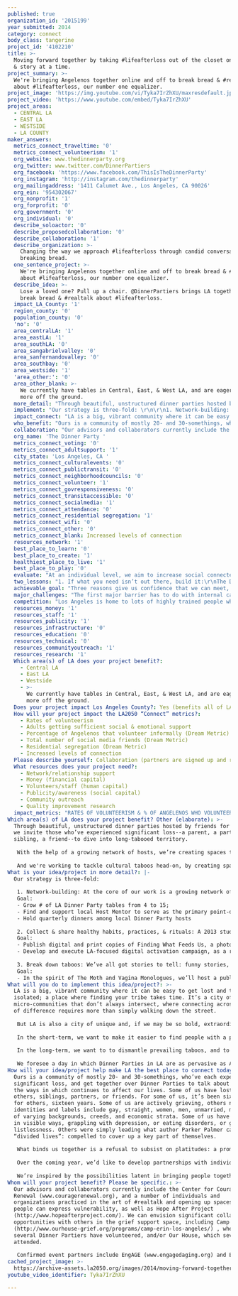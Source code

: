 ```yaml
---
published: true
organization_id: '2015199'
year_submitted: 2014
category: connect
body_class: tangerine
project_id: '4102210'
title: >-
  Moving forward together by taking #lifeafterloss out of the closet one dinner
  & story at a time.
project_summary: >-
  We're bringing Angelenos together online and off to break bread & #realtalk
  about #lifeafterloss, our number one equalizer. 
project_image: 'https://img.youtube.com/vi/Tyka7IrZhXU/maxresdefault.jpg'
project_video: 'https://www.youtube.com/embed/Tyka7IrZhXU'
project_areas:
  - CENTRAL LA
  - EAST LA
  - WESTSIDE
  - LA COUNTY
maker_answers:
  metrics_connect_traveltime: '0'
  metrics_connect_volunteerism: '1'
  org_website: www.thedinnerparty.org
  org_twitter: www.twitter.com/DinnerPartiers
  org_facebook: 'https://www.facebook.com/ThisIsTheDinnerParty'
  org_instagram: 'http://instagram.com/thedinnerparty'
  org_mailingaddress: '1411 Calumet Ave., Los Angeles, CA 90026'
  org_ein: '954302067'
  org_nonprofit: '1'
  org_forprofit: '0'
  org_government: '0'
  org_individual: '0'
  describe_soloactor: '0'
  describe_proposedcollaboration: '0'
  describe_collaboration: '1'
  describe_organization: >-
    Changing the way we approach #lifeafterloss through candid conversation and
    breaking bread. 
  one_sentence_project: >-
    We're bringing Angelenos together online and off to break bread & #realtalk
    about #lifeafterloss, our number one equalizer. 
  describe_idea: >-
    Lose a loved one? Pull up a chair. @DinnerPartiers brings LA together to
    break bread & #realtalk about #lifeafterloss. 
  impact_LA_County: '1'
  region_county: '0'
  population_county: '0'
  'no': '0'
  area_centralLA: '1'
  area_eastLA: '1'
  area_southLA: '0'
  area_sangabrielvalley: '0'
  area_sanfernandovalley: '0'
  area_southbay: '0'
  area_westside: '1'
  'area_other:': '0'
  area_other_blank: >-
    We currently have tables in Central, East, & West LA, and are eager to get
    more off the ground. 
  more_detail: "Through beautiful, unstructured dinner parties hosted by friends for friends, we invite those who’ve experienced significant loss--a parent, a partner, a sibling, a friend--to dive into long-tabooed territory. \r\n\r\nWith the help of a growing network of hosts, we’re creating spaces that are warm, inviting & conducive to sharing the part of ourselves we otherwise keep hidden. Rather than treat loss as a conversation-killer, we’re using it to inspire our most profound conversations & deepest relationships. \r\n\r\nAnd we're working to tackle cultural taboos head-on, by creating spaces & tools through which those who've yet to experience this level of loss can gain insights about how to be better friends to those who have. "
  implement: "Our strategy is three-fold: \r\n\r\n1. Network-building: At the core of our work is a growing network of Dinner Party tables, each powered by 1-2 hosts, who are in turn supported by a combination of training retreats, open-source toolkits, and on-going coaching.  \r\nGoal: \r\n- Grow # of LA Dinner Party tables from 4 to 15; \r\n- Find and support local Host Mentor to serve as the primary point-of-contact for local hosts, and an LA City Coordinator, responsible for matching participants & hosts; \r\n- Hold quarterly dinners among local Dinner Party hosts   \r\n\r\n2. Collect & share healthy habits, practices, & rituals: A 2013 study by researchers at the Harvard Business School revealed that people who had found a way to move forward had discovered and embraced what they called, \"personal rituals.\" We are working to surface and share the practices and resources that emerge around our tables, in order to capture stories and tools to inspire self-care.\r\nGoal: \r\n- Publish digital and print copies of Finding What Feeds Us, a photo journal featuring recorded stories & rituals shared by wide range of Dinner Partiers, currently in process;\r\n- Develop and execute LA-focused digital activation campaign, as a reminder to live boldly each and every day. \r\n\r\n3. Break down taboos: We’ve all got stories to tell: funny stories, gut-punching stories, stories that tell us who we are, and allow us to hold on to the people who live only in memory. All too often, however, those stories are invisible: something we keep hidden even from ourselves. We want to invite Angelenos to find and share their own stories of #lifeafterloss, and to remind them that they’re not as alone as they might think.  \r\nGoal: \r\n- In the spirit of The Moth and Vagina Monologues, we’ll host a public event featuring live readings, exploring loss and its role as part of our common currency: the subject that binds us across socio-economic, cultural, and generational lines. The event will feature voices and stories from folks at our tables, along with participants and members of partnering organizations, who share a commitment to breaking down taboos around life after loss. \r\n"
  impact_connect: "LA is a big, vibrant community where it can be easy to get lost and to feel isolated; a place where finding your tribe takes time. It’s a city of thriving micro-communities that don’t always intersect, where connecting across lines of difference requires more than simply walking down the street.  \r\n\r\nBut LA is also a city of unique and, if we may be so bold, extraordinary potential. It’s a city whose food culture is the product of the unique backgrounds & family histories we bring to it. It’s a city of yoga studios, community gardens, where wellness is taken seriously. It’s a city where entrepreneurs and communities reshape cultural boundaries so we can live better together, from Home Boy Industry’s Father Greg to TreePeople’s Andy Lipkis. It’s a city that’s mastered the art of telling stories, and changing the way we look at issues. We believe we can change the way we choose to connect here, and by doing it here, change the way we connect everywhere.  \r\n\r\nIn the short-term, we want to make it easier to find people with a particular shared experience, and to treat loss not as the ultimate conversation-killer, but instead as a door-opener---one that can lead to profound conversations and deep relationships. \r\n\r\nIn the long-term, we want to to dismantle prevailing taboos, and to establish a new set of norms among young people who’ve experienced significant loss. We want to realize a day in which young people everywhere can easily find a Dinner Party near them, or else start one of their own: a day in which it’s perfectly normal to get together with people you know who’ve lived through similar experiences, and talk openly over dinner about subjects we otherwise keep under lock and key. We’d like to see increases in the number of people replicating our strategy, measured by toolkit downloads, and evidence of impact on the local dialogue, measured by everything from the number of people reached online and off, to the number of local influencers engaged. \r\n\r\nWe foresee a day in which Dinner Parties in LA are as pervasive as AA meetings, and as culturally acceptable and readily accessible as yoga and meditation classes: a day in which young people who have experienced loss are recognized not as objects of pity, but as better listeners and better leaders, characterized by profound empathy, resilience, and agency. \r\n"
  who_benefit: "Ours is a community of mostly 20- and 30-somethings, who’ve each experienced significant loss, and get together over Dinner Parties to talk about it and the ways in which continues to affect our lives. Some of us have lost parents; others, siblings, partners, or friends. For some of us, it’s been six months, for others, sixteen years. Some of us are actively grieving, others not. Our identities and labels include gay, straight, women, men, unmarried, married, of varying backgrounds, creeds, and economic strata. Some of us have struggled in visible ways, grappling with depression, or eating disorders, or general listlessness. Others were simply leading what author Parker Palmer calls, “divided lives”: compelled to cover up a key part of themselves. \r\n\r\nWhat binds us together is a refusal to subsist on platitudes: a promise to one another to abstain from bullshit, and to speak our own truth, as others speak theirs. We’re not trying to “fix” each other: we’re creating a space where it’s okay to be not okay, where it’s easy to swap therapists’ contact info, where we can cheer each other on on our good days, and be the person to call on the bad. \r\n\r\nOver the coming year, we’d like to develop partnerships with individuals and organizations working in parts of LA where loss and trauma is daily reality. We have no grand illusions about bringing candles and flowers and potluck dinner parties into neighborhoods where crime rates run high and children are more likely to attend funerals than graduation ceremonies. Yet we’ve found that loss can serve as an extraordinary bridge-builder across lines of difference, be they cultural, economic, or age-based. While our stories may be different, each of us knows what it is to be alone. In naming that, we believe we can learn to see one another not as “other,” but by what we have in common below the surface. We want to work with those already on the ground, and to help create tools that make it easier to talk openly about shared experiences of loss. \r\n\r\nWe’re inspired by the possibilities latent in bringing people together from across cultural lines who may appear to be leagues apart, but through a dinner party conversation, discover parallel experiences. We see a future of advocacy and action enabled by these connections, and fueled by the epiphany often had around the Dinner Party table that we’re not so different after all, and that the pressure points felt in one of our neighborhoods need to be solved by us all."
  collaboration: "Our advisors and collaborators currently include the Center for Courage and Renewal (www.couragerenewal.org), and a number of individuals and organizations practiced in the art of #realtalk and opening up spaces where people can express vulnerability, as well as Hope After Project (http://www.hopeafterproject.com/). We can envision significant collaboration opportunities with others in the grief support space, including Camp Erin (http://www.ourhouse-grief.org/programs/camp-erin-los-angeles/) , where several Dinner Partiers have volunteered, and/or Our House, which several have attended. \r\n\r\nConfirmed event partners include EngAGE (www.engagedaging.org) and Experience Talks (http://www.experiencetalks.org/), and we are currently in conversation with several other potential organizations with a passion for story. Finally, regarding a digital campaign, the Harry Potter Alliance (thehpalliance.org) is already on board, and it’s something we’d like to explore with several existing friends in this space as well, including ModernLoss (www.modernloss.org)."
  org_name: 'The Dinner Party '
  metrics_connect_voting: '0'
  metrics_connect_adultsupport: '1'
  city_state: 'Los Angeles, CA '
  metrics_connect_culturalevents: '0'
  metrics_connect_publictransit: '0'
  metrics_connect_neighborhoodcouncils: '0'
  metrics_connect_volunteer: '1'
  metrics_connect_govresponsiveness: '0'
  metrics_connect_transitaccessible: '0'
  metrics_connect_socialmedia: '1'
  metrics_connect_attendance: '0'
  metrics_connect_residential segregation: '1'
  metrics_connect_wifi: '0'
  metrics_connect_other: '0'
  metrics_connect_blank: Increased levels of connection
  resources_network: '1'
  best_place_to_learn: '0'
  best_place_to_create: '1'
  healthiest_place_to_live: '1'
  best_place_to_play: '0'
  evaluate: "At an individual level, we aim to increase social connectedness (measured by feelings of belonging, and the percentage of participants who feel comfortable reaching out to fellow participants and their own personal networks in times of need) and levels of agency (measured by participants’ feelings of personal efficacy and hopefulness), and to decrease feelings of isolation (measured by increased understanding that they are not alone in their experience). \r\n\r\nCatalyzing self-care is a key part of what we’re after, driving toward a day in which LA is the healthiest place to live. To that end, we intend, first, to measure the degree to which participants are pursuing their own self-care practices, independent of dinners themselves. Secondly, we’ll measure the number of people who have found, embraced, and/or shared “personal rituals”: practices that bear some relation to the experience or to the person they’d lost, and which, researchers have found, can play a crucial role in helping individuals to move forward. \r\n"
  two_lessons: "1. If what you need isn’t out there, build it:\r\nThe Dinner Party began out of necessity, on a back deck in Echo Park. A group of women came together who had all experienced loss, and were searching for a 21st century answer to traditional grief support. A community that focused not just on loss, but on living well after. A community that wasn’t governed by a professional in a cold, institutional setting, but that felt comfortable, casual and inviting. That recognized how unique our experiences are, and how oftentimes we can be our own best experts. So we sat down to dinner.  As new participants reach out, we hear time and again “I’ve been looking for something like this.” Ends up, the craving we shared for this type of community wasn’t a fluke. The Dinner Party is tapping into a deep cultural vein for a different way of living after loss, and we’re proud to be providing a format for that cultural conversation to be expressed.\r\n\r\n2. Loss is the great equalizer:\r\nOne of the reasons for starting The Dinner Party was to create an environment without resistance to talking about loss. Too often, news of a passing is met with “deer in the headlights” looks and a quick change of subject. What we’ve discovered, despite this apparent discomfort towards dialoguing about loss, is that many of us are hungry for the cultural permission to have that conversation. That’s why we’re looking forward to jumpstarting community-wide conversations about loss and life after - a mass coming out of the closet as we step past the taboo, and embrace the powerful outcomes of openly connecting over loss - a sense of normalization, deep connection and celebration for the time we have together.\r\n"
  achievable_goal: "Three reasons give us confidence that we can meet, and indeed, exceed the goals laid out above: \r\n\r\n1. Demand: December 2013 marked our coming out party: Our first attempt to take what had, until then, been a largely underground effort spread via word of mouth. Since then, we’ve been completely blown away by demand. We reached many of the goals we had originally set for ourselves for the year within the first two months of 2014.  Without even undertaking a concerted marketing effort, our wait-list in LA continues to grow. \r\n\r\n2. Knowledge & networks: Beyond our personal experiences with loss, we bring to the table a set of professional backgrounds that have uniquely prepared us for the work ahead: within our core team, we have coached more than a dozen of today’s leading social entrepreneurs, and worked with some of today’s most prominent brands on digital activation campaigns designed to advance positive social change. We have developed an understanding of the key strategies required to achieve systems-change and to change the way in which we think about an issue, and organized 2,000-person conferences for students and recent graduates committed to using their talents for good. \r\n\r\n3. Experience: Many of the efforts described above are already underway in some form, and have been honed and shaped over the last many months via firsthand experience and careful listening to hosts, participants, and partners. \r\n"
  major_challenges: "The first major barrier has to do with internal capacity, particularly when it comes to match-making. Over the last few months, demand has vastly exceeded supply, both in terms of our ability to find and equip hosts, and in terms of our own match-making capacity. By building out our local team (in the form of adding a stipended Host Mentor and Local Coordinator), we hope to dramatically increase our ability to quickly and efficiently connect folks with similar interests to existing tables, and to start new ones as needed. In the long-term, we’re also exploring what a digital match-making platform might look like, through which people who've experienced significant loss can find and connect with existing Dinner Party hosts, or otherwise start tables of their own (think Meet-up meets OkCupid). \r\n\r\nThe second barrier is one shared by individuals and organizations across different fields, whose efforts aim to change the conversation, and the cultural norms by which we live.  In the last two years alone, two million Americans under the age of 30 lost a parent, brother or sister. The problem is not loss itself, but the isolation that comes of it, precisely at the moment in which we are poised to launch careers and families of our own, and to find our footing in the world. Changing that requires that we put an end to the “deer-in-headlights” looks, and change the very way in which we look at loss: from an emphasis on grief, to one on “life after”. What does it take to translate increased awareness into behavior change? What will it take to realize a day in which getting together with friends over dinner to talked about subjects of shared vulnerability is a perfectly normal thing to do? We’re inspired by the work of BULLY and The Conversation Project and so many other friends and collaborators, whose work has lifted crucial topics into the public conversation, and enabled people to more easily connect with one another online and off."
  competition: "Los Angeles is home to lots of highly trained people who are expert in handling trauma and working with the bereaved, and we’re not trying to replace them. Our House (www.ourhouse-grief.org/) is perhaps the best known source for grief support groups, and is also home to the LA chapter of Camp Erin, a camp for grieving children, founded by the Moyer Foundation. Several of our LA members have been or currently attend Our House, and we see ourselves as a complement to, not a replacement for, the other places people can go to see a professional - therapy, grief counseling, even spin class. \r\n\r\nOur work marks a departure from the status quo in three key ways. The first is environmental: Through potluck dinners among peers, we're lowering the barrier to participation usually associated with most grief groups. These warm, inviting, informal spaces are expressly conducive to sharing a part of ourselves that we usually keep hidden. Second, our approach has no expiration date on the impact of loss on our lives, in the way we traditionally think of grief. Our conversations aren’t just about death and dying, but how about losing someone we love makes us reconsider how we live. Lastly, ours is a platform for 20- and 30-somethings by 20- and 30-somethings: drawing on the emerging science behind the power of peer support, our new organizing model removes the typical rigid lines between facilitator/participant, & service provider/recipient. \r\n\r\nLA is also home to a growing coalition of End of Life organizations, whose focus in on breaking down taboos about death and dying, and raising both the visibility and accessibility of less medicalized approaches to end of life care, ranging from hospice care to living wills to at-home funerals. While we are part of a broad LA-based Conscious End of Life Coalition and share an interest in tearing down taboos, our day-to-day focus is less on preparing for end-of-life or handling the immediate trauma following a loss, but instead on everything that happens afterward: on the way loss changes you over time, and the impact it has on other relationships in your life, and your own feeling of meaning and purpose in the world.  \r\n"
  resources_money: '1'
  resources_staff: '1'
  resources_publicity: '1'
  resources_infrastructure: '0'
  resources_education: '0'
  resources_technical: '0'
  resources_communityoutreach: '1'
  resources_research: '1'
  Which area(s) of LA does your project benefit?:
    - Central LA
    - East LA
    - Westside
    - >-
      We currently have tables in Central, East, & West LA, and are eager to get
      more off the ground. 
  Does your project impact Los Angeles County?: Yes (benefits all of LA County)
  How will your project impact the LA2050 “Connect” metrics?:
    - Rates of volunteerism
    - Adults getting sufficient social & emotional support
    - Percentage of Angelenos that volunteer informally (Dream Metric)
    - Total number of social media friends (Dream Metric)
    - Residential segregation (Dream Metric)
    - Increased levels of connection
  Please describe yourself: Collaboration (partners are signed up and ready to hit the ground running!)
  What resources does your project need?:
    - Network/relationship support
    - Money (financial capital)
    - Volunteers/staff (human capital)
    - Publicity/awareness (social capital)
    - Community outreach
    - Quality improvement research
  impact_metrics: "RATES OF VOLUNTEERISM & % OF ANGELENOS WHO VOLUNTEER INFORMALLY\r\nOur work has been the direct result of a network of more than 40 volunteer hosts, more than 60 volunteers who’ve lent a hand with events and other needs, and a team of more than 20 designers, filmmakers, and other creators, who’ve given their time and talent to growing our brand and design assets through in-kind support. \r\n\r\nTo date, our work has been entirely volunteer-powered. Even as we work to build out the infrastructure required to meet demand and deepen our efforts, we will continue to rely heavily on volunteer support. There is ample research to show that service and volunteerism can help to restore a sense of purpose and value for people who’ve experienced loss or other forms of trauma. What’s more, we see ourselves as an extension of the maker movement, and a broader DIY trend that’s helping to shift our reliance from institutions and outside experts, toward peer networks. \r\n\r\nADULTS GETTING SUFFICIENT SOCIAL & EMOTIONAL SUPPORT + TOTAL # OF SOCIAL MEDIA FRIENDS: \r\nOur goal is to create a kind of modern extended family, comprised of resilient friend communities, for whom loss is merely the door-opener.\r\n\r\nAlready, we have extensive qualitative data to indicate increases in social & emotional support and expanded peer networks. To quote several Dinner Partiers: \r\n\r\n“I felt relieved, knowing that for maybe even one night of my life I could talk openly about what has been so relevant and transforming in my life for the past 4 years. Because the group is formed of people (who I can now consider my friends) of my age group and mental wavelength, I feel that we have been able to easily go deeper than any randomly assembled grief group.”  - Shaina, 24, Los Angeles\r\n\r\n\"The Dinner Party has provided me with a space of unconditional acceptance, warmth and comfortability. The people and the spaces have allowed me to really sit and reflect on my father's life and death. I am reminded every time that I am not alone and that even loss can be a source of strength and connection with others.\" - Eva, 28, Los Angeles \r\n\r\n\r\nRESIDENTIAL SEGREGATION\r\nBy lifting up voices of our own community, and those of men and women affiliated with our partner organizations through public events, cross-table gatherings, and a digital campaign, we aim to break down traditional barriers between “us” and “them,” forging connection and a common identity among people of varying age, class, and race.  \r\n"
Which area(s) of LA does your project benefit? Other (elaborate): >-
  Through beautiful, unstructured dinner parties hosted by friends for friends,
  we invite those who’ve experienced significant loss--a parent, a partner, a
  sibling, a friend--to dive into long-tabooed territory. 
   
   With the help of a growing network of hosts, we’re creating spaces that are warm, inviting & conducive to sharing the part of ourselves we otherwise keep hidden. Rather than treat loss as a conversation-killer, we’re using it to inspire our most profound conversations & deepest relationships. 
   
   And we're working to tackle cultural taboos head-on, by creating spaces & tools through which those who've yet to experience this level of loss can gain insights about how to be better friends to those who have.
What is your idea/project in more detail?: |-
  Our strategy is three-fold: 
   
   1. Network-building: At the core of our work is a growing network of Dinner Party tables, each powered by 1-2 hosts, who are in turn supported by a combination of training retreats, open-source toolkits, and on-going coaching. 
   Goal: 
   - Grow # of LA Dinner Party tables from 4 to 15; 
   - Find and support local Host Mentor to serve as the primary point-of-contact for local hosts, and an LA City Coordinator, responsible for matching participants & hosts; 
   - Hold quarterly dinners among local Dinner Party hosts 
   
   2. Collect & share healthy habits, practices, & rituals: A 2013 study by researchers at the Harvard Business School revealed that people who had found a way to move forward had discovered and embraced what they called, "personal rituals." We are working to surface and share the practices and resources that emerge around our tables, in order to capture stories and tools to inspire self-care.
   Goal: 
   - Publish digital and print copies of Finding What Feeds Us, a photo journal featuring recorded stories & rituals shared by wide range of Dinner Partiers, currently in process;
   - Develop and execute LA-focused digital activation campaign, as a reminder to live boldly each and every day. 
   
   3. Break down taboos: We’ve all got stories to tell: funny stories, gut-punching stories, stories that tell us who we are, and allow us to hold on to the people who live only in memory. All too often, however, those stories are invisible: something we keep hidden even from ourselves. We want to invite Angelenos to find and share their own stories of #lifeafterloss, and to remind them that they’re not as alone as they might think. 
   Goal: 
   - In the spirit of The Moth and Vagina Monologues, we’ll host a public event featuring live readings, exploring loss and its role as part of our common currency: the subject that binds us across socio-economic, cultural, and generational lines. The event will feature voices and stories from folks at our tables, along with participants and members of partnering organizations, who share a commitment to breaking down taboos around life after loss.
What will you do to implement this idea/project?: >-
  LA is a big, vibrant community where it can be easy to get lost and to feel
  isolated; a place where finding your tribe takes time. It’s a city of thriving
  micro-communities that don’t always intersect, where connecting across lines
  of difference requires more than simply walking down the street. 
   
   But LA is also a city of unique and, if we may be so bold, extraordinary potential. It’s a city whose food culture is the product of the unique backgrounds & family histories we bring to it. It’s a city of yoga studios, community gardens, where wellness is taken seriously. It’s a city where entrepreneurs and communities reshape cultural boundaries so we can live better together, from Home Boy Industry’s Father Greg to TreePeople’s Andy Lipkis. It’s a city that’s mastered the art of telling stories, and changing the way we look at issues. We believe we can change the way we choose to connect here, and by doing it here, change the way we connect everywhere. 
   
   In the short-term, we want to make it easier to find people with a particular shared experience, and to treat loss not as the ultimate conversation-killer, but instead as a door-opener---one that can lead to profound conversations and deep relationships. 
   
   In the long-term, we want to to dismantle prevailing taboos, and to establish a new set of norms among young people who’ve experienced significant loss. We want to realize a day in which young people everywhere can easily find a Dinner Party near them, or else start one of their own: a day in which it’s perfectly normal to get together with people you know who’ve lived through similar experiences, and talk openly over dinner about subjects we otherwise keep under lock and key. We’d like to see increases in the number of people replicating our strategy, measured by toolkit downloads, and evidence of impact on the local dialogue, measured by everything from the number of people reached online and off, to the number of local influencers engaged. 
   
   We foresee a day in which Dinner Parties in LA are as pervasive as AA meetings, and as culturally acceptable and readily accessible as yoga and meditation classes: a day in which young people who have experienced loss are recognized not as objects of pity, but as better listeners and better leaders, characterized by profound empathy, resilience, and agency.
How will your idea/project help make LA the best place to connect today? In LA2050?: >-
  Ours is a community of mostly 20- and 30-somethings, who’ve each experienced
  significant loss, and get together over Dinner Parties to talk about it and
  the ways in which continues to affect our lives. Some of us have lost parents;
  others, siblings, partners, or friends. For some of us, it’s been six months,
  for others, sixteen years. Some of us are actively grieving, others not. Our
  identities and labels include gay, straight, women, men, unmarried, married,
  of varying backgrounds, creeds, and economic strata. Some of us have struggled
  in visible ways, grappling with depression, or eating disorders, or general
  listlessness. Others were simply leading what author Parker Palmer calls,
  “divided lives”: compelled to cover up a key part of themselves. 
   
   What binds us together is a refusal to subsist on platitudes: a promise to one another to abstain from bullshit, and to speak our own truth, as others speak theirs. We’re not trying to “fix” each other: we’re creating a space where it’s okay to be not okay, where it’s easy to swap therapists’ contact info, where we can cheer each other on on our good days, and be the person to call on the bad. 
   
   Over the coming year, we’d like to develop partnerships with individuals and organizations working in parts of LA where loss and trauma is daily reality. We have no grand illusions about bringing candles and flowers and potluck dinner parties into neighborhoods where crime rates run high and children are more likely to attend funerals than graduation ceremonies. Yet we’ve found that loss can serve as an extraordinary bridge-builder across lines of difference, be they cultural, economic, or age-based. While our stories may be different, each of us knows what it is to be alone. In naming that, we believe we can learn to see one another not as “other,” but by what we have in common below the surface. We want to work with those already on the ground, and to help create tools that make it easier to talk openly about shared experiences of loss. 
   
   We’re inspired by the possibilities latent in bringing people together from across cultural lines who may appear to be leagues apart, but through a dinner party conversation, discover parallel experiences. We see a future of advocacy and action enabled by these connections, and fueled by the epiphany often had around the Dinner Party table that we’re not so different after all, and that the pressure points felt in one of our neighborhoods need to be solved by us all.
Whom will your project benefit? Please be specific.: >-
  Our advisors and collaborators currently include the Center for Courage and
  Renewal (www.couragerenewal.org), and a number of individuals and
  organizations practiced in the art of #realtalk and opening up spaces where
  people can express vulnerability, as well as Hope After Project
  (http://www.hopeafterproject.com/). We can envision significant collaboration
  opportunities with others in the grief support space, including Camp Erin
  (http://www.ourhouse-grief.org/programs/camp-erin-los-angeles/) , where
  several Dinner Partiers have volunteered, and/or Our House, which several have
  attended. 
   
   Confirmed event partners include EngAGE (www.engagedaging.org) and Experience Talks (http://www.experiencetalks.org/), and we are currently in conversation with several other potential organizations with a passion for story. Finally, regarding a digital campaign, the Harry Potter Alliance (thehpalliance.org) is already on board, and it’s something we’d like to explore with several existing friends in this space as well, including ModernLoss (www.modernloss.org).
cached_project_image: >-
  https://archive-assets.la2050.org/images/2014/moving-forward-together-by-taking-lifeafterloss-out-of-the-closet-one-dinner-story-at-a-time/img.youtube.com/vi/Tyka7IrZhXU/maxresdefault.jpg
youtube_video_identifier: Tyka7IrZhXU

---
```

